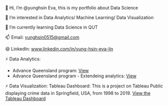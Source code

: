 👋 Hi, I’m @yunghsin Eva, this is my portfolio about Data Science

👀 I’m interested in Data Analytics/ Machine Learning/ Data Visualization

🌱 I’m currently learning Data Science in QUT

📫 Email: yunghsin0515@gmail.com

😄 LinkedIn: www.linkedin.com/in/yung-hsin-eva-lin

⚡ Data Analytics:
- Advance Queensland program:
   [View](https://github.com/yunghsineva/Data-Science/blob/a6e01ef880354cfc24e342a7df934af0195c4c37/Data%20Analytics%20-%20Advance%20Queensland%20program.ipynb)
- Advance Queensland program - Extendeing analytics:
  [View](https://github.com/yunghsineva/Data-Science/blob/a6e01ef880354cfc24e342a7df934af0195c4c37/Extending%20Analytics%20-%20Advance%20Queensland%20program.ipynb)
  
⚡ Data Visualization: Tableau Dashboard:
  This is a project on Tableau Public displaying crime data in Springfield, USA, from 1998 to 2019.  [View the Tableau Dashboard](https://public.tableau.com/app/profile/yung.hsin.lin/viz/CrimesinUSASpringfieldfrom1998to2019/Final#1)


<!---
yunghsin/eva is a ✨ special ✨ repository because its `README.md` (this file) appears on your GitHub profile.
You can click the Preview link to take a look at your changes.
--->

